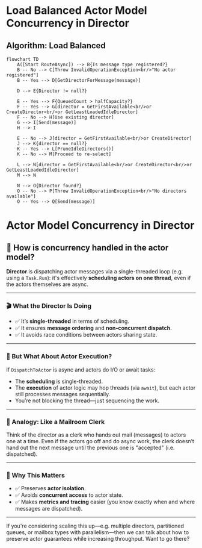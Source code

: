 ﻿# Load Balanced Actor Model Concurrency in Director

## Algorithm: Load Balanced
```mermaid
flowchart TD
    A([Start RouteAsync]) --> B{Is message type registered?}
    B -- No --> C[Throw InvalidOperationException<br/>"No actor registered"]
    B -- Yes --> D[GetDirectorForMessage(message)]
    
    D --> E{Director != null?}
    
    E -- Yes --> F{QueuedCount > halfCapacity?}
    F -- Yes --> G[director = GetFirstAvailable<br/>or CreateDirector<br/>or GetLeastLoadedIdleDirector]
    F -- No --> H[Use existing director]
    G --> I[Send(message)]
    H --> I
    
    E -- No --> J[director = GetFirstAvailable<br/>or CreateDirector]
    J --> K{director == null?}
    K -- Yes --> L[PruneIdleDirectors()]
    K -- No --> M[Proceed to re-select]
    
    L --> N[director = GetFirstAvailable<br/>or CreateDirector<br/>or GetLeastLoadedIdleDirector]
    M --> N
    
    N --> O{Director found?}
    O -- No --> P[Throw InvalidOperationException<br/>"No directors available"]
    O -- Yes --> Q[Send(message)]
```

# Actor Model Concurrency in Director

## 🧠 How is concurrency handled in the actor model?
**Director** is dispatching actor messages via a single-threaded loop (e.g. using a `Task.Run`): it's effectively **scheduling actors on one thread**, even if the actors themselves are async.

---

### 🎬 What the Director Is Doing

- ✅ It’s **single-threaded** in terms of scheduling.
- ✅ It ensures **message ordering** and **non-concurrent dispatch**.
- ✅ It avoids race conditions between actors sharing state.

---

### 🧠 But What About Actor Execution?

If `DispatchToActor` is async and actors do I/O or await tasks:

- The **scheduling** is single-threaded.
- The **execution** of actor logic may hop threads (via `await`), but each actor still processes messages sequentially.
- You’re not blocking the thread—just sequencing the work.

---

### 🧵 Analogy: Like a Mailroom Clerk

Think of the director as a clerk who hands out mail (messages) to actors one at a time. Even if the actors go off and do async work, the clerk doesn’t hand out the next message until the previous one is "accepted" (i.e. dispatched).

---

### 🧩 Why This Matters

- ✅ Preserves **actor isolation**.
- ✅ Avoids **concurrent access** to actor state.
- ✅ Makes **metrics and tracing** easier (you know exactly when and where messages are dispatched).

---

If you're considering scaling this up—e.g. multiple directors, partitioned queues, or mailbox types with parallelism—then we can talk about how to preserve actor guarantees while increasing throughput. Want to go there?
